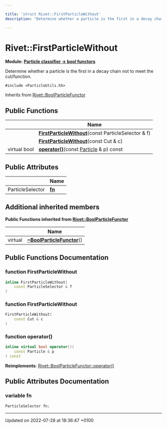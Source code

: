 ```yaml
---

title: 'struct Rivet::FirstParticleWithout'
description: "Determine whether a particle is the first in a decay chain not to meet the cut/function. "

---
```


# Rivet::FirstParticleWithout

**Module:** **[Particle classifier -> bool functors](/documentation/code/modules/group__particleutils__p2bool/)**



Determine whether a particle is the first in a decay chain not to meet the cut/function. 


`#include <ParticleUtils.hh>`

Inherits from [Rivet::BoolParticleFunctor](/documentation/code/classes/structrivet_1_1boolparticlefunctor/)

## Public Functions

|                | Name           |
| -------------- | -------------- |
| | **[FirstParticleWithout](/documentation/code/classes/structrivet_1_1firstparticlewithout/#function-firstparticlewithout)**(const ParticleSelector & f) |
| | **[FirstParticleWithout](/documentation/code/classes/structrivet_1_1firstparticlewithout/#function-firstparticlewithout)**(const Cut & c) |
| virtual bool | **[operator()](/documentation/code/classes/structrivet_1_1firstparticlewithout/#function-operator())**(const <a href="/documentation/code/classes/classrivet_1_1particle/">Particle</a> & p) const |

## Public Attributes

|                | Name           |
| -------------- | -------------- |
| ParticleSelector | **[fn](/documentation/code/classes/structrivet_1_1firstparticlewithout/#variable-fn)**  |

## Additional inherited members

**Public Functions inherited from [Rivet::BoolParticleFunctor](/documentation/code/classes/structrivet_1_1boolparticlefunctor/)**

|                | Name           |
| -------------- | -------------- |
| virtual | **[~BoolParticleFunctor](/documentation/code/classes/structrivet_1_1boolparticlefunctor/#function-~boolparticlefunctor)**() |


## Public Functions Documentation

### function FirstParticleWithout

```cpp
inline FirstParticleWithout(
    const ParticleSelector & f
)
```


### function FirstParticleWithout

```cpp
FirstParticleWithout(
    const Cut & c
)
```


### function operator()

```cpp
inline virtual bool operator()(
    const Particle & p
) const
```


**Reimplements**: [Rivet::BoolParticleFunctor::operator()](/documentation/code/classes/structrivet_1_1boolparticlefunctor/#function-operator())


## Public Attributes Documentation

### variable fn

```cpp
ParticleSelector fn;
```


-------------------------------

Updated on 2022-07-28 at 18:36:47 +0100
